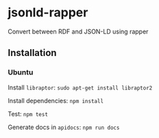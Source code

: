 jsonld-rapper
==============

Convert between RDF and JSON-LD using rapper

## Installation

### Ubuntu

Install `libraptor`: `sudo apt-get install libraptor2`

Install dependencies: `npm install`

Test: `npm test`

Generate docs in `apidocs`: `npm run docs`
